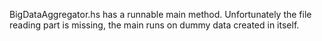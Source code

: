 BigDataAggregator.hs has a runnable main method. Unfortunately the file reading part is missing, the main runs on dummy data created in itself.
